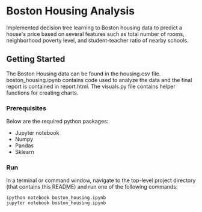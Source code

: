 # Boston Housing Analysis

Implemented decision tree learning to Boston housing data to predict a house's price based on several features such as total number of rooms, neighborhood poverty level, and student-teacher ratio of nearby schools.

## Getting Started

The Boston Housing data can be found in the housing.csv file. boston_housing.ipynb contains code used to analyze the data and the final report is contained in report.html. The visuals.py file contains helper functions for creating charts.

### Prerequisites

Below are the required python packages:

* Jupyter notebook
* Numpy
* Pandas
* Sklearn

### Run
In a terminal or command window, navigate to the top-level project directory (that contains this README) and run one of the following commands:

    ipython notebook boston_housing.ipynb
    jupyter notebook boston_housing.ipynb
